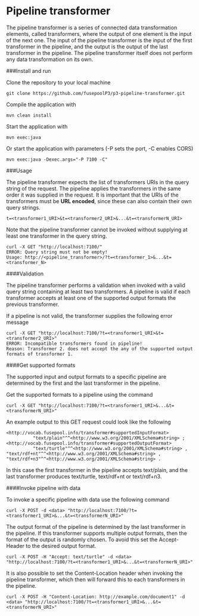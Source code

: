 Pipeline transformer
====================

The pipeline transformer is a series of connected data transformation elements, called transformers, where the output of one element is the input of the next one. The input of the pipeline transformer is the input of the first transformer in the pipeline, and the output is the output of the last transformer in the pipeline. The pipeline transformer itself does not perform any data transformation on its own.

###Install and run

Clone the repository to your local machine

    git clone https://github.com/fusepoolP3/p3-pipeline-transformer.git

Compile the application with

    mvn clean install

Start the application with

    mvn exec:java

Or start the application with parameters (-P sets the port, -C enables CORS)

    mvn exec:java -Dexec.args="-P 7100 -C"

###Usage

The pipeline transformer expects the list of transformers URIs in the query string of the request. The pipeline applies the transformers in the same order it was supplied in the request. It is important that the URIs of the transformers must be **URL encoded**, since these can also contain their own query strings.

    t=<transformer1_URI>&t=<transformer2_URI>&...&t=<transformerN_URI>

Note that the pipeline transformer cannot be invoked without supplying at least one transformer in the query string.

    curl -X GET "http://localhost:7100/"
    ERROR: Query string must not be empty!
    Usage: http://<pipeline_transformer>/?t=<transformer_1>&...&t=<transformer_N>

####Validation

The pipeline transformer performs a validation when invoked with a valid query string containing at least two transformers. A pipeline is valid if each transformer accepts at least one of the supported output formats the previous transformer.

If a pipeline is not valid, the transformer supplies the following error message

    curl -X GET "http://localhost:7100/?t=<transformer1_URI>&t=<transformer2_URI>"
    ERROR: Incompatible transformers found in pipeline!
    Reason: Transformer 2. does not accept the any of the supported output formats of transformer 1.

####Get supported formats

The supported input and output formats to a specific pipeline are determined by the first and the last transformer in the pipeline.

Get the supported formats to a pipeline using the command

    curl -X GET "http://localhost:7100/?t=<transformer1_URI>&...&t=<transformerN_URI>"

An example output to this GET request could look like the following

    <http://vocab.fusepool.info/transformer#supportedInputFormat>
              "text/plain"^^<http://www.w3.org/2001/XMLSchema#string> ;
    <http://vocab.fusepool.info/transformer#supportedOutputFormat>
              "text/turtle"^^<http://www.w3.org/2001/XMLSchema#string> ,  "text/rdf+nt"^^<http://www.w3.org/2001/XMLSchema#string> , "text/rdf+n3"^^<http://www.w3.org/2001/XMLSchema#string> .

In this case the first transformer in the pipeline accepts text/plain, and the last transformer produces text/turtle, text/rdf+nt or text/rdf+n3.

####Invoke pipeline with data

To invoke a specific pipeline with data use the following command

    curl -X POST -d <data> "http://localhost:7100/?t=<transformer1_URI>&...&t=<transformerN_URI>"

The output format of the pipeline is determined by the last transformer in the pipeline. If this transformer supports multiple output formats, then the format of the output is randomly chosen. To avoid this set the Accept-Header to the desired output format.

    curl -X POST -H "Accept: text/turtle" -d <data> "http://localhost:7100/?t=<transformer1_URI>&...&t=<transformerN_URI>"

It is also possible to set the Content-Location header when invoking the pipeline transformer, which then will forward this to each transformers in the pipeline.

    curl -X POST -H "Content-Location: http://example.com/document1" -d <data> "http://localhost:7100/?t=<transformer1_URI>&...&t=<transformerN_URI>"
